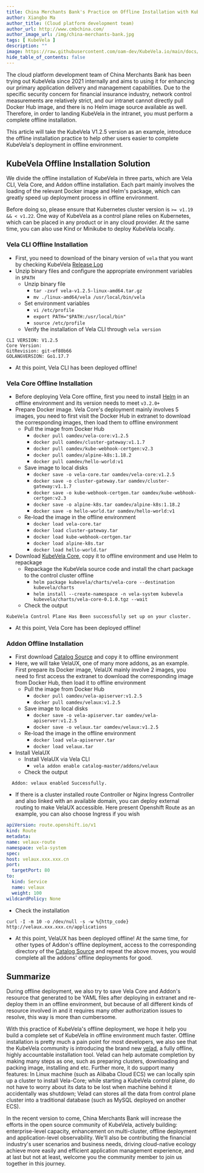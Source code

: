 ```yaml
---
title: China Merchants Bank's Practice on Offline Installation with KubeVela 
author: Xiangbo Ma
author_title: (Cloud platform development team)
author_url: http://www.cmbchina.com/
author_image_url: /img/china-merchants-bank.jpg
tags: [ KubeVela ]
description: ""
image: https://raw.githubusercontent.com/oam-dev/KubeVela.io/main/docs/resources/KubeVela-03.png
hide_table_of_contents: false
---
```


The cloud platform development team of China Merchants Bank has been trying out KubeVela since 2021 internally and aims to using it for enhancing our primary application delivery and management capabilities. Due to the specific security concern for financial insurance industry, network control measurements are relatively strict, and our intranet cannot directly pull Docker Hub image, and there is no Helm image source available as well. Therefore, in order to landing KubeVela in the intranet, you must perform a complete offline installation.

This article will take the KubeVela V1.2.5 version as an example, introduce the offline installation practice to help other users easier to complete KubeVela's deployment in offline environment.

## KubeVela Offline Installation Solution

We divide the offline installation of KubeVela in three parts, which are Vela CLI, Vela Core, and Addon offline installation. Each part mainly involves the loading of the relevant Docker image and Helm's package, which can greatly speed up deployment process in offline environment.

Before doing so, please ensure that Kubernetes cluster version is  `>= v1.19 && < v1.22`. One way of KubeVela as a control plane relies on Kubernetes, which can be placed in any product or in any cloud provider. At the same time, you can also use Kind or Minikube to deploy KubeVela locally.

### Vela CLI Offline Installation

- First, you need to download of the binary version of `vela` that you want by checking KubeVela [Release Log](https://github.com/kubevela/kubevela/releases)
- Unzip binary files and configure the appropriate environment variables in `$PATH`
   - Unzip binary file
      - `tar -zxvf vela-v1.2.5-linux-amd64.tar.gz`
      - `mv ./linux-amd64/vela /usr/local/bin/vela`
   - Set environment variables
      - `vi /etc/profile`
      - `export PATH="$PATH:/usr/local/bin"`
      - `source /etc/profile`
   - Verify the installation of Vela CLI through `vela version`
```shell
CLI VERSION: V1.2.5
Core Version:
GitRevision: git-ef80b66
GOLANGVERSION: Go1.17.7
```
 
- At this point, Vela CLI has been deployed offline!

### Vela Core Offline Installation

- Before deploying Vela Core offline, first you need to install [Helm](https://helm.sh/docs/intro/install/) in an offline environment and its version needs to meet `v3.2.0+`
- Prepare Docker image. Vela Core's deployment mainly involves 5 images, you need to first visit the Docker Hub in extranet to download the corresponding images, then load them to offline environment
   - Pull the image from Docker Hub
      - `docker pull oamdev/vela-core:v1.2.5`
      - `docker pull oamdev/cluster-gateway:v1.1.7`
      - `docker pull oamdev/kube-webhook-certgen:v2.3`
      - `docker pull oamdev/alpine-k8s:1.18.2`
      - `docker pull oamdev/hello-world:v1`
   - Save image to local disks
      - `docker save -o vela-core.tar oamdev/vela-core:v1.2.5`
      - `docker save -o cluster-gateway.tar oamdev/cluster-gateway:v1.1.7`
      - `docker save -o kube-webhook-certgen.tar oamdev/kube-webhook-certgen:v2.3`
      - `docker save -o alpine-k8s.tar oamdev/alpine-k8s:1.18.2`
      - `docker save -o hello-world.tar oamdev/hello-world:v1`
   - Re-load the image in the offline environment
      - `docker load vela-core.tar`
      - `docker load cluster-gateway.tar`
      - `docker load kube-webhook-certgen.tar`
      - `docker load alpine-k8s.tar`
      - `docker load hello-world.tar`
- Download [KubeVela Core](https://github.com/kubevela/KubeVela/releases), copy it to offline environment and use Helm to repackage
   - Repackage the KubeVela source code and install the chart package to the control cluster offline
      - `helm package kubevela/charts/vela-core --destination kubevela/charts`
      - `helm install --create-namespace -n vela-system kubevela kubevela/charts/vela-core-0.1.0.tgz --wait`
   - Check the output
```shell
KubeVela Control Plane Has Been successfully set up on your cluster.
```

- At this point, Vela Core has been deployed offline!

### Addon Offline Installation

- First download [Catalog Source](https://github.com/kubevela/catalog) and copy it to offline environment
- Here, we will take VelaUX, one of many more addons, as an example. First prepare its Docker image, VelaUX mainly involve 2 images, you need to first access the extranet to download the corresponding image from Docker Hub, then load it to offline environment
   - Pull the image from Docker Hub
      - `docker pull oamdev/vela-apiserver:v1.2.5`
      - `docker pull oamdev/velaux:v1.2.5`
   - Save image to local disks
      - `docker save -o vela-apiserver.tar oamdev/vela-apiserver:v1.2.5`
      - `docker save -o velaux.tar oamdev/velaux:v1.2.5`
   - Re-load the image in the offline environment
      - `docker load vela-apiserver.tar`
      - `docker load velaux.tar`
- Install VelaUX
   - Install VelaUX via Vela CLI
      - `vela addon enable catalog-master/addons/velaux`
   - Check the output
```shell
  Addon: velaux enabled Successfully.
```
 
   - If there is a cluster installed route Controller or Nginx Ingress Controller and also linked with an available domain, you can deploy external routing to make VelaUX accessible. Here present Openshift Route as an example, you can also choose Ingress if you wish
```yaml
apiVersion: route.openshift.io/v1
kind: Route
metadata:
name: velaux-route
namespace: vela-system
spec:
host: velaux.xxx.xxx.cn
port:
  targetPort: 80
to:
  kind: Service
  name: velaux
  weight: 100
wildcardPolicy: None
```

   - Check the installation
```shell
curl -I -m 10 -o /dev/null -s -w %{http_code} http://velaux.xxx.xxx.cn/applications
```

- At this point, VelaUX has been deployed offline! At the same time, for other types of Addon's offline deployment, access to the corresponding directory of the [Catalog Source](https://github.com/kubevela/catalog) and repeat the above moves, you would complete all the addons' offline deployments for good.

## Summarize

During offline deployment, we also try to save Vela Core and Addon's resource that generated to be YAML files after deploying in extranet and re-deploy them in an offline environment, but because of all different kinds of resource involved in and it requires many other authorization issues to resolve, this way is more than cumbersome.

With this practice of KubeVela's offline deployment, we hope it help you build a complete set of KubeVela in offline environment much faster. Offline installation is pretty much a pain point for most developers, we also see that the KubeVela community is introducing the brand new [velad](https://github.com/kubevela/velad), a fully offline, highly accountable installation tool. Velad can help automate completion by making many steps as one, such as preparing clusters, downloading and packing image, installing and etc. Further more, it do support many features: In Linux machine (such as Alibaba Cloud ECS) we can locally spin up a cluster to install Vela-Core; while starting a KubeVela control plane, do not have to worry about its data to be lost when machine behind it accidentally was shutdown; Velad can stores all the data from control plane cluster into a traditional database (such as MySQL deployed on another ECS).

In the recent version to come, China Merchants Bank will increase the efforts in the open source community of KubeVela, actively building: enterprise-level capacity, enhancement on multi-cluster, offline deployment and application-level observability. We'll also be contributing the financial industry's user scenarios and business needs, driving cloud-native ecology achieve more easily and efficient application management experience, and at last but not at least, welcome you the community member to join us together in this journey.